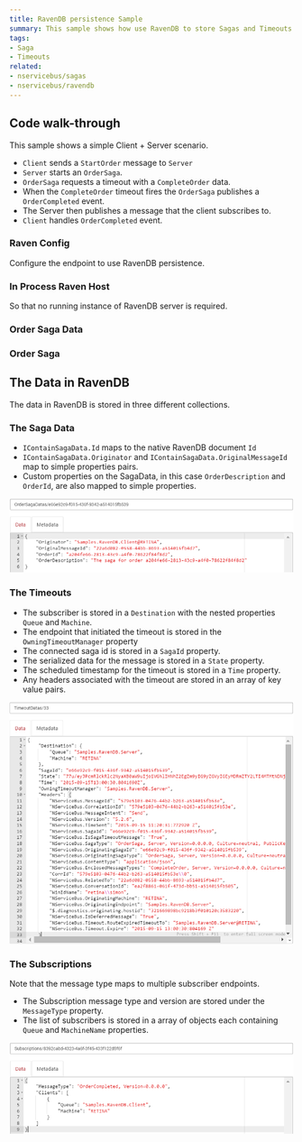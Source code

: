 ```yaml
---
title: RavenDB persistence Sample
summary: This sample shows how use RavenDB to store Sagas and Timeouts.
tags:
- Saga
- Timeouts
related:
- nservicebus/sagas
- nservicebus/ravendb
---
```



## Code walk-through

This sample shows a simple Client + Server scenario. 

* `Client` sends a `StartOrder` message to `Server`
* `Server` starts an `OrderSaga`. 
* `OrderSaga` requests a timeout with a `CompleteOrder` data.
* When the `CompleteOrder` timeout fires the `OrderSaga` publishes a `OrderCompleted` event.
* The Server then publishes a message that the client subscribes to.
* `Client` handles `OrderCompleted` event.


### Raven Config

Configure the endpoint to use RavenDB persistence.

<!-- import config -->


### In Process Raven Host

So that no running instance of RavenDB server is required.

<!-- import ravenhost -->


### Order Saga Data

<!-- import sagadata -->


### Order Saga

<!-- import thesaga -->


## The Data in RavenDB

The data in RavenDB is stored in three different collections.


### The Saga Data 

 * `IContainSagaData.Id` maps to the native RavenDB document `Id`
 * `IContainSagaData.Originator` and `IContainSagaData.OriginalMessageId` map to simple properties pairs.
 * Custom properties on the SagaData, in this case `OrderDescription` and `OrderId`, are also mapped to simple properties.

![](sagadata.png)


### The Timeouts 

  * The subscriber is stored in a `Destination` with the nested properties `Queue` and `Machine`.
  * The endpoint that initiated the timeout is stored in the `OwningTimeoutManager` property
  * The connected saga id is stored in a `SagaId` property.
  * The serialized data for the message is stored in a `State` property.
  * The scheduled timestamp for the timeout is stored in a `Time` property.
  * Any headers associated with the timeout are stored in an array of key value pairs.  

![](timeouts.png)


### The Subscriptions

Note that the message type maps to multiple subscriber endpoints.

 * The Subscription message type and version are stored under the `MessageType` property.
 * The list of subscribers is stored in a array of objects each containing `Queue` and `MachineName` properties. 

![](subscriptions.png)